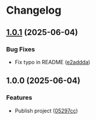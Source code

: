 # Changelog

## [1.0.1](https://github.com/gremid/ch-wa-xml/compare/v1.0.0...v1.0.1) (2025-06-04)


### Bug Fixes

* Fix typo in README ([e2addda](https://github.com/gremid/ch-wa-xml/commit/e2addda48e483b371e1a231bb30553d7ae01e940))

## 1.0.0 (2025-06-04)


### Features

* Publish project ([05297cc](https://github.com/gremid/ch-wa-xml/commit/05297ccdf64fcb38e23cb0396d3aab158332da9b))
